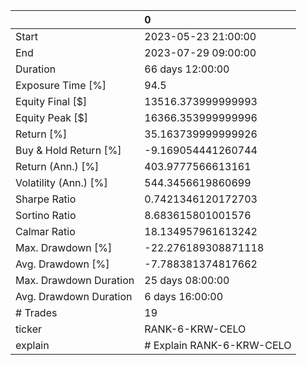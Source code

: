 |                        | 0                         |
|:-----------------------|:--------------------------|
| Start                  | 2023-05-23 21:00:00       |
| End                    | 2023-07-29 09:00:00       |
| Duration               | 66 days 12:00:00          |
| Exposure Time [%]      | 94.5                      |
| Equity Final [$]       | 13516.373999999993        |
| Equity Peak [$]        | 16366.353999999996        |
| Return [%]             | 35.163739999999926        |
| Buy & Hold Return [%]  | -9.169054441260744        |
| Return (Ann.) [%]      | 403.9777566613161         |
| Volatility (Ann.) [%]  | 544.3456619860699         |
| Sharpe Ratio           | 0.7421346120172703        |
| Sortino Ratio          | 8.683615801001576         |
| Calmar Ratio           | 18.134957961613242        |
| Max. Drawdown [%]      | -22.276189308871118       |
| Avg. Drawdown [%]      | -7.788381374817662        |
| Max. Drawdown Duration | 25 days 08:00:00          |
| Avg. Drawdown Duration | 6 days 16:00:00           |
| # Trades               | 19                        |
| ticker                 | RANK-6-KRW-CELO           |
| explain                | # Explain RANK-6-KRW-CELO |